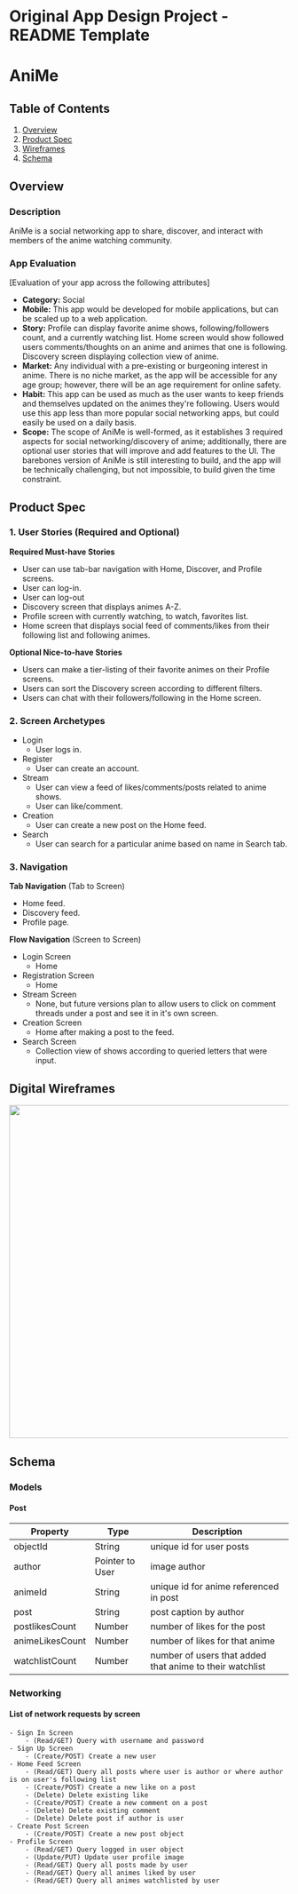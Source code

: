Original App Design Project - README Template
===

# AniMe

## Table of Contents
1. [Overview](#Overview)
1. [Product Spec](#Product-Spec)
1. [Wireframes](#Wireframes)
2. [Schema](#Schema)

## Overview
### Description
AniMe is a social networking app to share, discover, and interact with members of the anime watching community.


### App Evaluation
[Evaluation of your app across the following attributes]
- **Category:** Social
- **Mobile:** This app would be developed for mobile applications, but can be scaled up to a web application.
- **Story:** Profile can display favorite anime shows, following/followers count, and a currently watching list. Home screen would show followed users comments/thoughts on an anime and animes that one is following. Discovery screen displaying collection view of anime.
- **Market:** Any individual with a pre-existing or burgeoning interest in anime. There is no niche market, as the app will be accessible for any age group; however, there will be an age requirement for online safety.
- **Habit:** This app can be used as much as the user wants to keep friends and themselves updated on the animes they're following. Users would use this app less than more popular social networking apps, but could easily be used on a daily basis.
- **Scope:** The scope of AniMe is well-formed, as it establishes 3 required aspects for social networking/discovery of anime; additionally, there are optional user stories that will improve and add features to the UI. The barebones version of AniMe is still interesting to build, and the app will be technically challenging, but not impossible, to build given the time constraint.

## Product Spec

### 1. User Stories (Required and Optional)

**Required Must-have Stories**

* User can use tab-bar navigation with Home, Discover, and Profile screens.
* User can log-in.
* User can log-out
* Discovery screen that displays animes A-Z.
* Profile screen with currently watching, to watch, favorites list. 
* Home screen that displays social feed of comments/likes from their following list and following animes.



**Optional Nice-to-have Stories**

* Users can make a tier-listing of their favorite animes on their Profile screens.
* Users can sort the Discovery screen according to different filters.
* Users can chat with their followers/following in the Home screen.

### 2. Screen Archetypes

* Login 
  * User logs in.
* Register
   * User can create an account.
* Stream
   * User can view a feed of likes/comments/posts related to anime shows.
   * User can like/comment.
* Creation 
   * User can create a new post on the Home feed.
* Search
   * User can search for a particular anime based on name in Search tab.   

### 3. Navigation

**Tab Navigation** (Tab to Screen)

* Home feed.
* Discovery feed.
* Profile page.

**Flow Navigation** (Screen to Screen)

* Login Screen
   * Home
* Registration Screen
   * Home
* Stream Screen
   * None, but future versions plan to allow users to click on comment threads under a post and see it in it's own screen.
* Creation Screen
   * Home after making a post to the feed.
* Search Screen
   * Collection view of shows according to queried letters that were input.   

## Digital Wireframes
<img src="https://imgur.com/a/egOXyr8" width=600>

## Schema 
### Models
#### Post

   | Property       | Type     | Description |
   | -------------  | -------- | ------------|
   | objectId       | String   | unique id for user posts |
   | author         | Pointer to User| image author |
   | animeId        | String   | unique id for anime referenced in post|
   | post           | String   | post caption by author |
   | postlikesCount | Number   | number of likes for the post |
   | animeLikesCount| Number   | number of likes for that anime |
   | watchlistCount | Number   | number of users that added that anime to their watchlist|
   
### Networking
#### List of network requests by screen
    - Sign In Screen
        - (Read/GET) Query with username and password
    - Sign Up Screen
        - (Create/POST) Create a new user
    - Home Feed Screen
        - (Read/GET) Query all posts where user is author or where author is on user's following list
        - (Create/POST) Create a new like on a post
        - (Delete) Delete existing like
        - (Create/POST) Create a new comment on a post
        - (Delete) Delete existing comment
        - (Delete) Delete post if author is user
    - Create Post Screen
        - (Create/POST) Create a new post object
    - Profile Screen
        - (Read/GET) Query logged in user object
        - (Update/PUT) Update user profile image
        - (Read/GET) Query all posts made by user
        - (Read/GET) Query all animes liked by user
        - (Read/GET) Query all animes watchlisted by user

